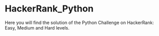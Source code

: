 # HackerRank_Python
Here you will find the solution of the Python Challenge on HackerRank: Easy, Medium and Hard levels.
